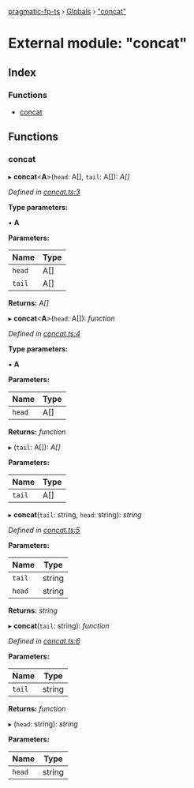 [pragmatic-fp-ts](../README.md) › [Globals](../globals.md) › ["concat"](_concat_.md)

# External module: "concat"

## Index

### Functions

* [concat](_concat_.md#concat)

## Functions

###  concat

▸ **concat**<**A**>(`head`: A[], `tail`: A[]): *A[]*

*Defined in [concat.ts:3](https://github.com/hermann-p/pragmatic-fp-ts/blob/16cc592/src/concat.ts#L3)*

**Type parameters:**

▪ **A**

**Parameters:**

Name | Type |
------ | ------ |
`head` | A[] |
`tail` | A[] |

**Returns:** *A[]*

▸ **concat**<**A**>(`head`: A[]): *function*

*Defined in [concat.ts:4](https://github.com/hermann-p/pragmatic-fp-ts/blob/16cc592/src/concat.ts#L4)*

**Type parameters:**

▪ **A**

**Parameters:**

Name | Type |
------ | ------ |
`head` | A[] |

**Returns:** *function*

▸ (`tail`: A[]): *A[]*

**Parameters:**

Name | Type |
------ | ------ |
`tail` | A[] |

▸ **concat**(`tail`: string, `head`: string): *string*

*Defined in [concat.ts:5](https://github.com/hermann-p/pragmatic-fp-ts/blob/16cc592/src/concat.ts#L5)*

**Parameters:**

Name | Type |
------ | ------ |
`tail` | string |
`head` | string |

**Returns:** *string*

▸ **concat**(`tail`: string): *function*

*Defined in [concat.ts:6](https://github.com/hermann-p/pragmatic-fp-ts/blob/16cc592/src/concat.ts#L6)*

**Parameters:**

Name | Type |
------ | ------ |
`tail` | string |

**Returns:** *function*

▸ (`head`: string): *string*

**Parameters:**

Name | Type |
------ | ------ |
`head` | string |
